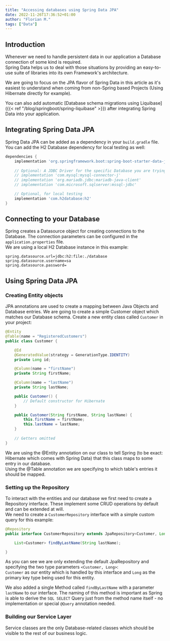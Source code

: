 ```yaml
---
title: "Accessing databases using Spring Data JPA"
date: 2022-11-26T17:36:52+01:00
author: "Florian M."
tags: ["Data"]
---
```

## Introduction
Whenever we need to handle persistent data in our application a Database connection of some kind
is required.</br>
Spring Data helps us to deal with those situations by providing an easy-to-use suite of libraries into its own
Framework's architecture.

We are going to focus on the JPA flavor of Spring Data in this article as it's easiest to understand when coming from
non-Spring based Projects (Using Hibernate directly for example).

You can also add automatic [Database schema migrations using Liquibase]({{< ref "/blog/springboot/spring-liquibase" >}}) after integrating Spring Data into your application.

## Integrating Spring Data JPA
Spring Data JPA can be added as a dependency in your `build.gradle` file. You can add the H2 Database dependency for 
local testing as well:

```groovy
dependencies {
    implementation 'org.springframework.boot:spring-boot-starter-data-jpa'
    
    // Optional: A JDBC Driver for the specific Database you are trying to connect to
    // implementation 'com.mysql:mysql-connector-j'
    // implementation 'org.mariadb.jdbc:mariadb-java-client'
    // implementation 'com.microsoft.sqlserver:mssql-jdbc'

    // Optional, for local testing
    implementation 'com.h2database:h2'
}
```

## Connecting to your Database
Spring creates a Datasource object for creating connections to the Database.
The connection parameters can be configured in the `application.properties` file.</br>
We are using a local H2 Database instance in this example:

```properties
spring.datasource.url=jdbc:h2:file:./database
spring.datasource.username=sa
spring.datasource.password=
```

## Using Spring Data JPA
### Creating Entity objects
JPA annotations are used to create a mapping between Java Objects and Database entries.
We are going to create a simple Customer object which matches our Database schema.
Create a new entity class called `Customer` in your project:

```java
@Entity
@Table(name = "RegisteredCustomers")
public class Customer {

	@Id
	@GeneratedValue(strategy = GenerationType.IDENTITY)
	private Long id;

	@Column(name = "firstName")
	private String firstName;

	@Column(name = "lastName")
	private String lastName;

	public Customer() {
		// Default constructor for Hibernate
	}

	public Customer(String firstName, String lastName) {
		this.firstName = firstName;
		this.lastName = lastName;
	}
	
	// Getters omitted
}
```

We are using the @Entity annotation on our class to tell Spring (to be exact: Hibernate which comes with Spring Data) that
this class maps to some entry in our database.</br>
Using the @Table annotation we are specifying to which table's entries it should be mapped.

### Setting up the Repository
To interact with the entities and our database we first need to create a Repository interface.
These implement some CRUD operations by default and can be extended at will.</br>
We need to create a `CustomerRepository` interface with a simple custom query for this example:

```java
@Repository
public interface CustomerRepository extends JpaRepository<Customer, Long> {

    List<Customer> findByLastName(String lastName);

}
```

As you can see we are only extending the default JpaRepository and specifying the two type parameters `<Customer, Long>`:</br>
`Customer` as our entity which is handled by this interface and `Long` as the primary key type being used for this entity.

We also added a single Method called `findByLastName` with a parameter `lastName` to our interface.
The naming of this method is important as Spring is able to derive the `SQL SELECT` Query just from the method name itself -
no implementation or special `@Query` annotation needed.

### Building our Service Layer
Service classes are the only Database-related classes which should be visible to the rest of our business logic.
